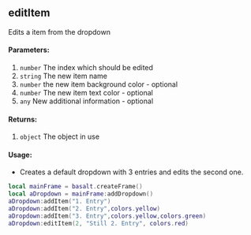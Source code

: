## editItem
Edits a item from the dropdown

#### Parameters: 
1. `number` The index which should be edited
2. `string` The new item name
3. `number` the new item background color - optional
4. `number` The new item text color - optional
5. `any` New additional information - optional

#### Returns:
1. `object` The object in use

#### Usage:
* Creates a default dropdown with 3 entries and edits the second one.
```lua
local mainFrame = basalt.createFrame()
local aDropdown = mainFrame:addDropdown()
aDropdown:addItem("1. Entry")
aDropdown:addItem("2. Entry",colors.yellow)
aDropdown:addItem("3. Entry",colors.yellow,colors.green)
aDropdown:editItem(2, "Still 2. Entry", colors.red)
```